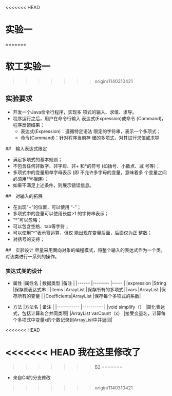 <<<<<<< HEAD
# 实验一
=======
# 软工实验一
>>>>>>> origin/1140310421
## 实验要求
- 开发一个Java命令行程序，实现多 项式的输入、求值、求导。
- 程序运行之后，用户在命令行输入 表达式(Expression)或命令 (Command)，程序反馈结果；
    - 表达式(Expression)：遵循特定语法 限定的字符串，表示一个多项式；
    -  命令(Command)：针对程序当前存 储的多项式，对其进行求值或求导

##　输入表达式限定
- 满足多项式的基本规则；
- 不包含任何非数字、非字母、非+ 和*的符号 (如括号、小数点、减 号等)；
- 多项式中的变量用单字母表示 (即 不允许多字母的变量，意味着多 个变量之间必须用*号相连)；
- 如果不满足上述条件，则展示错误信息。

##　对输入的拓展
- 在出现“+”的位置，可以使用 “-”；
- 多项式中的变量可以使用长度>1 的字符串表示；
- “*”可以忽略；
- 可以包含空格、tab等字符；
- 可以使用“^”表示幂运算，但仅 能出现在变量后面，后面仅为正 整数；
- 对括号的支持；

##　实验设计
尽量采用面向对象的编程模式，将整个输入的表达式作为一个类。对该类进行一系列的操作。

### 表达式类的设计
* 属性
|属性名		| 数据类型		|备注			|
|------		  |--------		|-----		  |
|expression	|String			|保存原表达式串 |
|items		|ArrayList		|保存所有的多项式|
|vars		|ArrayList		|保存所有的变量	|
|Coefficients|ArrayList		|保存每个多项式的系数|


* 方法
|方法名	                    |	备注		    |
|-----------                |----------     |
|void simplify（）			|简化表达式，包括计算和合并同类项|
|ArrayList varCount（x）		|接受变量名，计算每个多项式中变量x的个数记录到ArrayList中并返回|

<<<<<<< HEAD


<<<<<<< HEAD
我在这里修改了
=======
>>>>>>> B2
=======
- 来自C4的分支修改


>>>>>>> origin/1140310421


